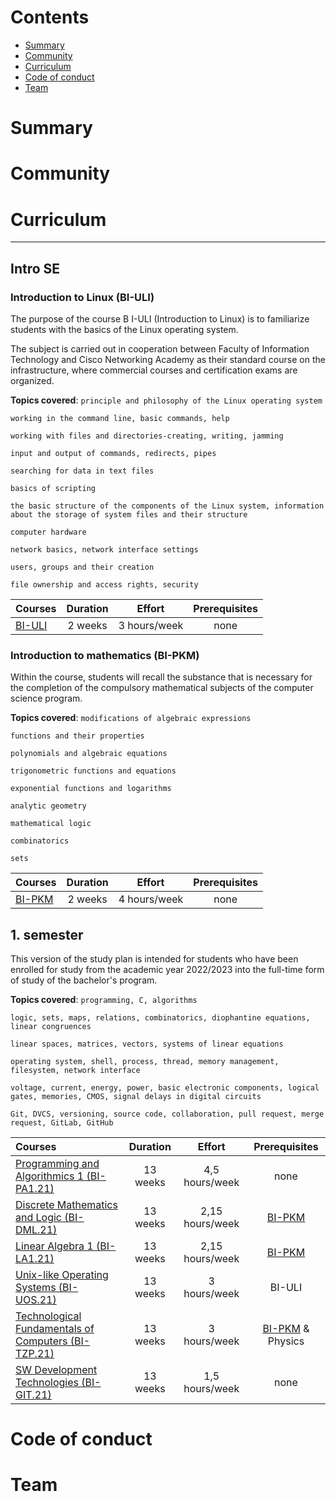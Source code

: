 # Contents

- [Summary](#summary)
- [Community](#community)
- [Curriculum](#curriculum)
- [Code of conduct](#code-of-conduct)
- [Team](#team)

# Summary

# Community

# Curriculum

---

## Intro SE

### Introduction to Linux (BI-ULI)

The purpose of the course B I-ULI (Introduction to Linux) is to familiarize students with the basics of the Linux operating system.

The subject is carried out in cooperation between Faculty of Information Technology and Cisco Networking Academy as their standard course on the infrastructure, where commercial courses and certification exams are organized.

**Topics covered**:
`principle and philosophy of the Linux operating system`

`working in the command line, basic commands, help`

`working with files and directories-creating, writing, jamming`

`input and output of commands, redirects, pipes`

`searching for data in text files`

`basics of scripting`

`the basic structure of the components of the Linux system, information about the storage of system files and their structure`

`computer hardware`

`network basics, network interface settings`

`users, groups and their creation`

`file ownership and access rights, security`

Courses | Duration | Effort | Prerequisites |
:-- | :--: | :--: | :--: |
[BI-ULI]() | 2 weeks | 3 hours/week | none |

### Introduction to mathematics (BI-PKM)

Within the course, students will recall the substance that is necessary for the completion of the compulsory mathematical subjects of the computer science program.

**Topics covered**:
`modifications of algebraic expressions`

`functions and their properties`

`polynomials and algebraic equations`

`trigonometric functions and equations`

`exponential functions and logarithms`

`analytic geometry`

`mathematical logic`

`combinatorics`

`sets`

Courses | Duration | Effort | Prerequisites |
:-- | :--: | :--: | :--: |
[BI-PKM](https://github.com/mikezigberman/fit-software-engineering/files/9424569/bi-pkm-textbook.pdf)| 2 weeks | 4 hours/week | none |

## 1. semester

This version of the study plan is intended for students who have been enrolled for study from the academic year 2022/2023 into the full-time form of study of the bachelor's program.

**Topics covered**:
`programming, C, algorithms`

`logic, sets, maps, relations, combinatorics, diophantine equations, linear congruences`

`linear spaces, matrices, vectors, systems of linear equations`

`operating system, shell, process, thread, memory management, filesystem, network interface`

`voltage, current, energy, power, basic electronic components, logical gates, memories, CMOS, signal delays in digital circuits`

`Git, DVCS, versioning, source code, collaboration, pull request, merge request, GitLab, GitHub`

Courses | Duration | Effort | Prerequisites |
:-- | :--: | :--: | :--: | 
[Programming and Algorithmics 1 (BI-PA1.21) ](https://abrasive-horn-91a.notion.site/Programming-and-Algorithmics-1-Programov-n-a-algoritmizace-1--aaf0d5731be649b4b8c6ea2d5496364f) | 13 weeks | 4,5 hours/week | none |
[Discrete Mathematics and Logic (BI-DML.21) ](https://abrasive-horn-91a.notion.site/Discrete-Mathematics-and-Logic-Diskr-tn-matematika-a-logika-91c2f44feaf24c54af43b9ec08d26713) | 13 weeks | 2,15 hours/week | [BI-PKM](https://github.com/mikezigberman/fit-software-engineering/files/9424569/bi-pkm-textbook.pdf)|
[Linear Algebra 1 (BI-LA1.21) ](https://abrasive-horn-91a.notion.site/Linear-Algebra-1-Line-rn-algebra-1-1-57978253feb84907a751a973f810cbfb) | 13 weeks | 2,15 hours/week | [BI-PKM](https://github.com/mikezigberman/fit-software-engineering/files/9424569/bi-pkm-textbook.pdf) |
[Unix-like Operating Systems (BI-UOS.21) ](https://abrasive-horn-91a.notion.site/Unix-like-Operating-Systems-Unixov-opera-n-syst-my-Unix-0f9d325a495c40e09619e48f075baba9) | 13 weeks | 3 hours/week | BI-ULI |
[Technological Fundamentals of Computers (BI-TZP.21) ](https://abrasive-horn-91a.notion.site/Technological-Fundamentals-of-Computers-Technologick-z-klady-po-ta-0eed01aa578241118de3c4d588d581c7) | 13 weeks | 3 hours/week | [BI-PKM](https://github.com/mikezigberman/fit-software-engineering/files/9424569/bi-pkm-textbook.pdf) & Physics |
[SW Development Technologies (BI-GIT.21) ](https://abrasive-horn-91a.notion.site/SW-Development-Technologies-Technologie-pro-v-voj-SW-c958639033d84268a615f1c6fe2e28cf) | 13 weeks | 1,5 hours/week | none |

# Code of conduct

# Team
